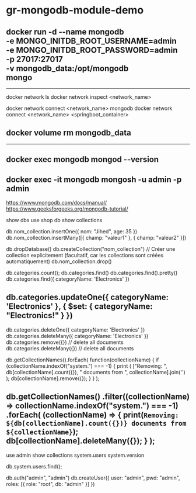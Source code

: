 # gr-mongodb-module-demo
docker run -d --name mongodb \
	-e MONGO_INITDB_ROOT_USERNAME=admin \
	-e MONGO_INITDB_ROOT_PASSWORD=admin \
	-p 27017:27017 \
	-v mongodb_data:/opt/mongodb \
	mongo
--------------------------------------------------------------------------
--------------------------------------------------------------------------
docker network ls
docker network inspect <network_name>

docker network connect <network_name> mongodb
docker network connect <network_name> <springboot_container>

docker volume rm mongodb_data
--------------------------------------------------------------------------
--------------------------------------------------------------------------
docker exec mongodb mongod --version
--------------------------------------------------------------------------
docker exec -it mongodb mongosh -u admin -p admin
--------------------------------------------------------------------------
https://www.mongodb.com/docs/manual/
https://www.geeksforgeeks.org/mongodb-tutorial/

show dbs
use shop
db
show collections

db.nom_collection.insertOne({ nom: "Jihed", age: 35 })
db.nom_collection.insertMany([{ champ: "valeur1" }, { champ: "valeur2" }])

db.dropDatabase()
db.createCollection("nom_collection") 	// Créer une collection explicitement (facultatif, car les collections sont créées automatiquement)
db.nom_collection.drop()

db.categories.count();
db.categories.find()
db.categories.find().pretty()
db.categories.find({ categoryName: 'Electronics' })

db.categories.updateOne({ categoryName: 'Electronics' }, { $set: { categoryName: "Electronics!" } })
-------
db.categories.deleteOne({ categoryName: 'Electronics' })
db.categories.deleteMany({ categoryName: 'Electronics' })
db.categories.remove({})		// delete all documents
db.categories.deleteMany({})	// delete all documents

db.getCollectionNames().forEach(
	function(collectionName) { 
		if (collectionName.indexOf("system.") === -1) {
			print ( ["Removing: ", db[collectionName].count({}), " documents from ", collectionName].join('') );
			db[collectionName].remove({});
		}
	}
);

db.getCollectionNames()
	.filter((collectionName) => collectionName.indexOf("system.") === -1)
	.forEach(
		(collectionName) => {
			print(`Removing: ${db[collectionName].count({})} documents from ${collectionName}`);
			db[collectionName].deleteMany({});
		}
	);
--------------------------------------------------------------------------
use admin
show collections
		system.users
		system.version

db.system.users.find();

db.auth("admin", "admin")
db.createUser({
    user: "admin",
    pwd: "admin",
    roles: [{ role: "root", db: "admin" }]
})


